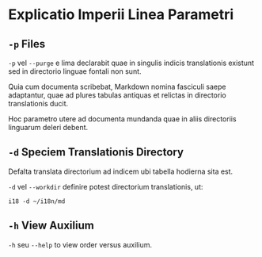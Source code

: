 # Explicatio Imperii Linea Parametri

## `-p` Files

`-p` vel `--purge` e lima declarabit quae in singulis indicis translationis existunt sed in directorio linguae fontali non sunt.

Quia cum documenta scribebat, Markdown nomina fasciculi saepe adaptantur, quae ad plures tabulas antiquas et relictas in directorio translationis ducit.

Hoc parametro utere ad documenta mundanda quae in aliis directoriis linguarum deleri debent.

## `-d` Speciem Translationis Directory

Defalta translata directorium ad indicem ubi tabella hodierna sita est.

`-d` vel `--workdir` definire potest directorium translationis, ut:

```
i18 -d ~/i18n/md
```

## `-h` View Auxilium

`-h` seu `--help` to view order versus auxilium.
